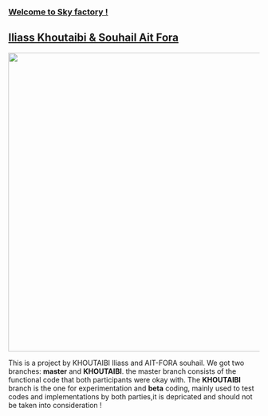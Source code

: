### <ins> Welcome to Sky factory <ins> ! ###

## <ins> Iliass Khoutaibi & Souhail Ait Fora <ins> ##

<img src="./gifs/factory.gif" width="600" height="600"/>

This is a project by KHOUTAIBI Iliass and AIT-FORA souhail. We got two branches: **master** and **KHOUTAIBI**. the master branch consists of the functional code that both participants were okay with. The **KHOUTAIBI** branch is the one for experimentation and **beta** coding, mainly used to test codes and implementations by both parties,it is depricated and should not be taken into consideration !
